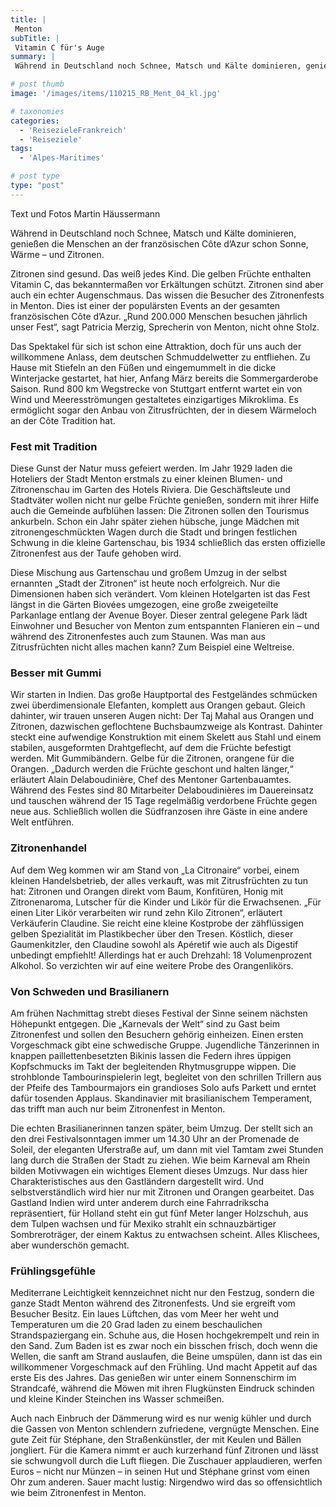 ```yaml
---
title: |
 Menton
subTitle: |
 Vitamin C für's Auge
summary: |
 Während in Deutschland noch Schnee, Matsch und Kälte dominieren, genießen die Menschen an der französischen Côte d’Azur schon Sonne, Wärme – und Zitronen. Zitronen sind gesund. Das weiß jedes Kind. Die gelben Früchte enthalten Vitamin C, das bekanntermaßen vor Erkältungen schützt. Zitronen sind aber auch ein echter Augenschmaus.

# post thumb
image: '/images/items/110215_RB_Ment_04_kl.jpg'

# taxonomies
categories: 
  - 'ReisezieleFrankreich'
  - 'Reiseziele'
tags:
  - 'Alpes-Maritimes'

# post type
type: "post"
---
```


Text und Fotos Martin Häussermann

Während in Deutschland noch Schnee, Matsch und Kälte dominieren, genießen die Menschen an der französischen Côte d’Azur schon Sonne, Wärme – und Zitronen.  

 Zitronen sind gesund. Das weiß jedes Kind. Die gelben Früchte enthalten Vitamin C, das bekanntermaßen vor Erkältungen schützt. Zitronen sind aber auch ein echter Augenschmaus. Das wissen die Besucher des Zitronenfests in Menton. Dies ist einer der populärsten Events an der gesamten französischen Côte d’Azur. „Rund 200.000 Menschen besuchen jährlich unser Fest“, sagt Patricia Merzig, Sprecherin von Menton, nicht ohne Stolz.  

 Das Spektakel für sich ist schon eine Attraktion, doch für uns auch der willkommene Anlass, dem deutschen Schmuddelwetter zu entfliehen. Zu Hause mit Stiefeln an den Füßen und eingemummelt in die dicke Winterjacke gestartet, hat hier, Anfang März bereits die Sommergarderobe Saison. Rund 800 km Wegstrecke von Stuttgart entfernt wartet ein von Wind und Meeresströmungen gestaltetes einzigartiges Mikroklima. Es ermöglicht sogar den Anbau von Zitrusfrüchten, der in diesem Wärmeloch an der Côte Tradition hat.  

### Fest mit Tradition

Diese Gunst der Natur muss gefeiert werden. Im Jahr 1929 laden die Hoteliers der Stadt Menton erstmals zu einer kleinen Blumen- und Zitronenschau im Garten des Hotels Riviera. Die Geschäftsleute und Stadtväter wollen nicht nur gelbe Früchte genießen, sondern mit ihrer Hilfe auch die Gemeinde aufblühen lassen: Die Zitronen sollen den Tourismus ankurbeln. Schon ein Jahr später ziehen hübsche, junge Mädchen mit zitronengeschmückten Wagen durch die Stadt und bringen festlichen Schwung in die kleine Gartenschau, bis 1934 schließlich das ersten offizielle Zitronenfest aus der Taufe gehoben wird.  

 Diese Mischung aus Gartenschau und großem Umzug in der selbst ernannten „Stadt der Zitronen“ ist heute noch erfolgreich. Nur die Dimensionen haben sich verändert. Vom kleinen Hotelgarten ist das Fest längst in die Gärten Biovées umgezogen, eine große zweigeteilte Parkanlage entlang der Avenue Boyer. Dieser zentral gelegene Park lädt Einwohner und Besucher von Menton zum entspannten Flanieren ein – und während des Zitronenfestes auch zum Staunen. Was man aus Zitrusfrüchten nicht alles machen kann? Zum Beispiel eine Weltreise.  

### Besser mit Gummi

Wir starten in Indien. Das große Hauptportal des Festgeländes schmücken zwei überdimensionale Elefanten, komplett aus Orangen gebaut. Gleich dahinter, wir trauen unseren Augen nicht: Der Taj Mahal aus Orangen und Zitronen, dazwischen geflochtene Buchsbaumzweige als Kontrast. Dahinter steckt eine aufwendige Konstruktion mit einem Skelett aus Stahl und einem stabilen, ausgeformten Drahtgeflecht, auf dem die Früchte befestigt werden. Mit Gummibändern. Gelbe für die Zitronen, orangene für die Orangen. „Dadurch werden die Früchte geschont und halten länger,“ erläutert Alain Delaboudinière, Chef des Mentoner Gartenbauamtes. Während des Festes sind 80 Mitarbeiter Delaboudinières im Dauereinsatz und tauschen während der 15 Tage regelmäßig verdorbene Früchte gegen neue aus. Schließlich wollen die Südfranzosen ihre Gäste in eine andere Welt entführen.  

### Zitronenhandel

Auf dem Weg kommen wir am Stand von „La Citronaire“ vorbei, einem kleinen Handelsbetrieb, der alles verkauft, was mit Zitrusfrüchten zu tun hat: Zitronen und Orangen direkt vom Baum, Konfitüren, Honig mit Zitronenaroma, Lutscher für die Kinder und Likör für die Erwachsenen. „Für einen Liter Likör verarbeiten wir rund zehn Kilo Zitronen“, erläutert Verkäuferin Claudine. Sie reicht eine kleine Kostprobe der zähflüssigen gelben Spezialität im Plastikbecher über den Tresen. Köstlich, dieser Gaumenkitzler, den Claudine sowohl als Apéretif wie auch als Digestif unbedingt empfiehlt! Allerdings hat er auch Drehzahl: 18 Volumenprozent Alkohol. So verzichten wir auf eine weitere Probe des Orangenlikörs.  

### Von Schweden und Brasilianern

Am frühen Nachmittag strebt dieses Festival der Sinne seinem nächsten Höhepunkt entgegen. Die „Karnevals der Welt“ sind zu Gast beim Zitronenfest und sollen den Besuchern gehörig einheizen. Einen ersten Vorgeschmack gibt eine schwedische Gruppe. Jugendliche Tänzerinnen in knappen paillettenbesetzten Bikinis lassen die Federn ihres üppigen Kopfschmucks im Takt der begleitenden Rhytmusgruppe wippen. Die strohblonde Tambourinspielerin legt, begleitet von den schrillen Trillern aus der Pfeife des Tambourmajors ein grandioses Solo aufs Parkett und erntet dafür tosenden Applaus. Skandinavier mit brasilianischem Temperament, das trifft man auch nur beim Zitronenfest in Menton.  

 Die echten Brasilianerinnen tanzen später, beim Umzug. Der stellt sich an den drei Festivalsonntagen immer um 14.30 Uhr an der Promenade de Soleil, der eleganten Uferstraße auf, um dann mit viel Tamtam zwei Stunden lang durch die Straßen der Stadt zu ziehen. Wie beim Karneval am Rhein bilden Motivwagen ein wichtiges Element dieses Umzugs. Nur dass hier Charakteristisches aus den Gastländern dargestellt wird. Und selbstverständlich wird hier nur mit Zitronen und Orangen gearbeitet. Das Gastland Indien wird unter anderem durch eine Fahrradrikscha repräsentiert, für Holland steht ein gut fünf Meter langer Holzschuh, aus dem Tulpen wachsen und für Mexiko strahlt ein schnauzbärtiger Sombreroträger, der einem Kaktus zu entwachsen scheint. Alles Klischees, aber wunderschön gemacht.  

### Frühlingsgefühle

Mediterrane Leichtigkeit kennzeichnet nicht nur den Festzug, sondern die ganze Stadt Menton während des Zitronenfests. Und sie ergreift vom Besucher Besitz. Ein laues Lüftchen, das vom Meer her weht und Temperaturen um die 20 Grad laden zu einem beschaulichen Strandspaziergang ein. Schuhe aus, die Hosen hochgekrempelt und rein in den Sand. Zum Baden ist es zwar noch ein bisschen frisch, doch wenn die Wellen, die sanft am Strand auslaufen, die Beine umspülen, dann ist das ein willkommener Vorgeschmack auf den Frühling. Und macht Appetit auf das erste Eis des Jahres. Das genießen wir unter einem Sonnenschirm im Strandcafé, während die Möwen mit ihren Flugkünsten Eindruck schinden und kleine Kinder Steinchen ins Wasser schmeißen.  

 Auch nach Einbruch der Dämmerung wird es nur wenig kühler und durch die Gassen von Menton schlendern zufriedene, vergnügte Menschen. Eine gute Zeit für Stéphane, den Straßenkünstler, der mit Keulen und Bällen jongliert. Für die Kamera nimmt er auch kurzerhand fünf Zitronen und lässt sie schwungvoll durch die Luft fliegen. Die Zuschauer applaudieren, werfen Euros – nicht nur Münzen – in seinen Hut und Stéphane grinst vom einen Ohr zum anderen. Sauer macht lustig: Nirgendwo wird das so offensichtlich wie beim Zitronenfest in Menton.